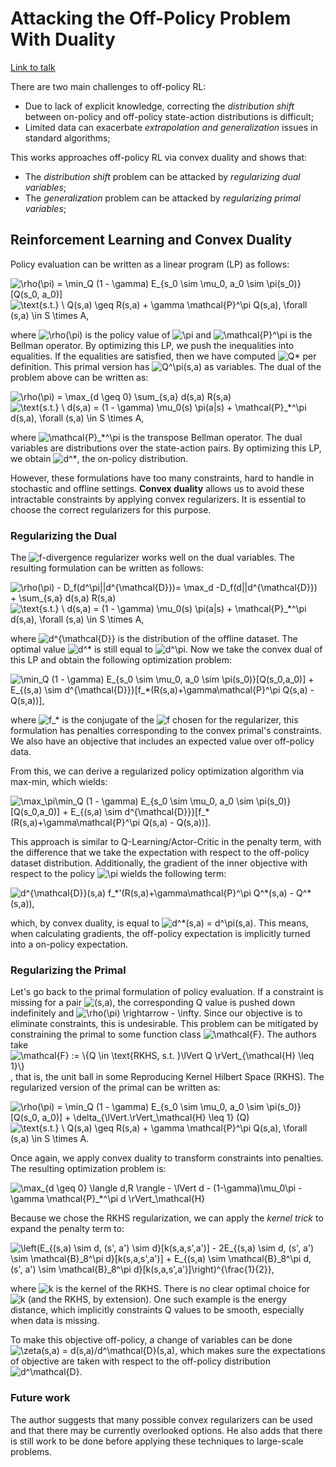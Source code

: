 # Attacking the Off-Policy Problem With Duality

[Link to talk](https://simons.berkeley.edu/talks/tbd-221)

There are two main challenges to off-policy RL:
* Due to lack of explicit knowledge, correcting the *distribution shift* between on-policy and off-policy state-action distributions is difficult;
* Limited data can exacerbate *extrapolation and generalization* issues in standard algorithms;

This works approaches off-policy RL via convex duality and shows that:
* The *distribution shift* problem can be attacked by *regularizing dual variables*;
* The *generalization* problem can be attacked by *regularizing primal variables*;

## Reinforcement Learning and Convex Duality
Policy evaluation can be written as a linear program (LP) as follows:

<img src="https://i.upmath.me/svg/%5Crho(%5Cpi)%20%3D%20%5Cmin_Q%20(1%20-%20%5Cgamma)%20E_%7Bs_0%20%5Csim%20%5Cmu_0%2C%20a_0%20%5Csim%20%5Cpi(s_0)%7D%5BQ(s_0%2C%20a_0)%5D" alt="\rho(\pi) = \min_Q (1 - \gamma) E_{s_0 \sim \mu_0, a_0 \sim \pi(s_0)}[Q(s_0, a_0)]" />

<img src="https://i.upmath.me/svg/%5Ctext%7Bs.t.%7D%20%5C%20Q(s%2Ca)%20%5Cgeq%20R(s%2Ca)%20%2B%20%5Cgamma%20%5Cmathcal%7BP%7D%5E%5Cpi%20Q(s%2Ca)%2C%20%5Cforall%20(s%2Ca)%20%5Cin%20S%20%5Ctimes%20A%2C" alt="\text{s.t.} \ Q(s,a) \geq R(s,a) + \gamma \mathcal{P}^\pi Q(s,a), \forall (s,a) \in S \times A," />

where <img src="https://i.upmath.me/svg/%5Crho(%5Cpi)" alt="\rho(\pi)" /> is the policy value of <img src="https://i.upmath.me/svg/%5Cpi" alt="\pi" /> and <img src="https://i.upmath.me/svg/%5Cmathcal%7BP%7D%5E%5Cpi" alt="\mathcal{P}^\pi" /> is the Bellman operator. By optimizing this LP, we push the inequalities into equalities. If the equalities are satisfied, then we have computed <img src="https://i.upmath.me/svg/Q*" alt="Q*" /> per definition. This primal version has <img src="https://i.upmath.me/svg/Q%5E%5Cpi(s%2Ca)" alt="Q^\pi(s,a)" /> as variables. The dual of the problem above can be written as:

<img src="https://i.upmath.me/svg/%5Crho(%5Cpi)%20%3D%20%5Cmax_%7Bd%20%5Cgeq%200%7D%20%5Csum_%7Bs%2Ca%7D%20d(s%2Ca)%20R(s%2Ca)" alt="\rho(\pi) = \max_{d \geq 0} \sum_{s,a} d(s,a) R(s,a)" />

<img src="https://i.upmath.me/svg/%5Ctext%7Bs.t.%7D%20%5C%20d(s%2Ca)%20%3D%20(1%20-%20%5Cgamma)%20%5Cmu_0(s)%20%5Cpi(a%7Cs)%20%2B%20%5Cmathcal%7BP%7D_*%5E%5Cpi%20d(s%2Ca)%2C%20%5Cforall%20(s%2Ca)%20%5Cin%20S%20%5Ctimes%20A%2C" alt="\text{s.t.} \ d(s,a) = (1 - \gamma) \mu_0(s) \pi(a|s) + \mathcal{P}_*^\pi d(s,a), \forall (s,a) \in S \times A," />

where <img src="https://i.upmath.me/svg/%5Cmathcal%7BP%7D_*%5E%5Cpi" alt="\mathcal{P}_*^\pi" /> is the transpose Bellman operator. The dual variables are distributions over the state-action pairs. By optimizing this LP, we obtain <img src="https://i.upmath.me/svg/d%5E*" alt="d^*" />, the on-policy distribution.

However, these formulations have too many constraints, hard to handle in stochastic and offline settings. **Convex duality** allows us to avoid these intractable constraints by applying convex regularizers. It is essential to choose the correct regularizers for this purpose.

### Regularizing the Dual

The <img src="https://i.upmath.me/svg/f" alt="f" />-divergence regularizer works well on the dual variables. The resulting formulation can be written as follows:

<img src="https://i.upmath.me/svg/%5Crho(%5Cpi)%20-%20D_f(d%5E%5Cpi%7C%7Cd%5E%7B%5Cmathcal%7BD%7D%7D)%3D%20%5Cmax_d%20-D_f(d%7C%7Cd%5E%7B%5Cmathcal%7BD%7D%7D)%20%2B%20%5Csum_%7Bs%2Ca%7D%20d(s%2Ca)%20R(s%2Ca)" alt="\rho(\pi) - D_f(d^\pi||d^{\mathcal{D}})= \max_d -D_f(d||d^{\mathcal{D}}) + \sum_{s,a} d(s,a) R(s,a)" />

<img src="https://i.upmath.me/svg/%5Ctext%7Bs.t.%7D%20%5C%20d(s%2Ca)%20%3D%20(1%20-%20%5Cgamma)%20%5Cmu_0(s)%20%5Cpi(a%7Cs)%20%2B%20%5Cmathcal%7BP%7D_*%5E%5Cpi%20d(s%2Ca)%2C%20%5Cforall%20(s%2Ca)%20%5Cin%20S%20%5Ctimes%20A%2C" alt="\text{s.t.} \ d(s,a) = (1 - \gamma) \mu_0(s) \pi(a|s) + \mathcal{P}_*^\pi d(s,a), \forall (s,a) \in S \times A," />

where <img src="https://i.upmath.me/svg/d%5E%7B%5Cmathcal%7BD%7D%7D" alt="d^{\mathcal{D}}" /> is the distribution of the offline dataset. The optimal value <img src="https://i.upmath.me/svg/d%5E*" alt="d^*" /> is still equal to <img src="https://i.upmath.me/svg/d%5E%5Cpi" alt="d^\pi" />. Now we take the convex dual of this LP and obtain the following optimization problem:

<img src="https://i.upmath.me/svg/%5Cmin_Q%20(1%20-%20%5Cgamma)%20E_%7Bs_0%20%5Csim%20%5Cmu_0%2C%20a_0%20%5Csim%20%5Cpi(s_0)%7D%5BQ(s_0%2Ca_0)%5D%20%2B%20E_%7B(s%2Ca)%20%5Csim%20d%5E%7B%5Cmathcal%7BD%7D%7D%7D%5Bf_*(R(s%2Ca)%2B%5Cgamma%5Cmathcal%7BP%7D%5E%5Cpi%20Q(s%2Ca)%20-%20Q(s%2Ca))%5D%2C" alt="\min_Q (1 - \gamma) E_{s_0 \sim \mu_0, a_0 \sim \pi(s_0)}[Q(s_0,a_0)] + E_{(s,a) \sim d^{\mathcal{D}}}[f_*(R(s,a)+\gamma\mathcal{P}^\pi Q(s,a) - Q(s,a))]," />

where <img src="https://i.upmath.me/svg/f_*" alt="f_*" /> is the conjugate of the <img src="https://i.upmath.me/svg/f" alt="f" /> chosen for the regularizer, this formulation has penalties corresponding to the convex primal's constraints. We also have an objective that includes an expected value over off-policy data.

From this, we can derive a regularized policy optimization algorithm via max-min, which wields:

<img src="https://i.upmath.me/svg/%5Cmax_%5Cpi%5Cmin_Q%20(1%20-%20%5Cgamma)%20E_%7Bs_0%20%5Csim%20%5Cmu_0%2C%20a_0%20%5Csim%20%5Cpi(s_0)%7D%5BQ(s_0%2Ca_0)%5D%20%2B%20E_%7B(s%2Ca)%20%5Csim%20d%5E%7B%5Cmathcal%7BD%7D%7D%7D%5Bf_*(R(s%2Ca)%2B%5Cgamma%5Cmathcal%7BP%7D%5E%5Cpi%20Q(s%2Ca)%20-%20Q(s%2Ca))%5D." alt="\max_\pi\min_Q (1 - \gamma) E_{s_0 \sim \mu_0, a_0 \sim \pi(s_0)}[Q(s_0,a_0)] + E_{(s,a) \sim d^{\mathcal{D}}}[f_*(R(s,a)+\gamma\mathcal{P}^\pi Q(s,a) - Q(s,a))]." />

This approach is similar to Q-Learning/Actor-Critic in the penalty term, with the difference that we take the expectation with respect to the off-policy dataset distribution. Additionally, the gradient of the inner objective with respect to the policy <img src="https://i.upmath.me/svg/%5Cpi" alt="\pi" /> wields the following term:

<img src="https://i.upmath.me/svg/d%5E%7B%5Cmathcal%7BD%7D%7D(s%2Ca)%20f_*'(R(s%2Ca)%2B%5Cgamma%5Cmathcal%7BP%7D%5E%5Cpi%20Q%5E*(s%2Ca)%20-%20Q%5E*(s%2Ca))%2C" alt="d^{\mathcal{D}}(s,a) f_*'(R(s,a)+\gamma\mathcal{P}^\pi Q^*(s,a) - Q^*(s,a))," />

which, by convex duality, is equal to <img src="https://i.upmath.me/svg/d%5E*(s%2Ca)%20%3D%20d%5E%5Cpi(s%2Ca)" alt="d^*(s,a) = d^\pi(s,a)" />. This means, when calculating gradients, the off-policy expectation is implicitly turned into a on-policy expectation.

### Regularizing the Primal

Let's go back to the primal formulation of policy evaluation. If a constraint is missing for a pair <img src="https://i.upmath.me/svg/(s%2Ca)" alt="(s,a)" />, the corresponding Q value is pushed down indefinitely and <img src="https://i.upmath.me/svg/%5Crho(%5Cpi)%20%5Crightarrow%20-%20%5Cinfty" alt="\rho(\pi) \rightarrow - \infty" />. Since our objective is to eliminate constraints, this is undesirable. This problem can be mitigated by constraining the primal to some function class <img src="https://i.upmath.me/svg/%5Cmathcal%7BF%7D" alt="\mathcal{F}" />. The authors take <img src="https://i.upmath.me/svg/%5Cmathcal%7BF%7D%20%3A%3D%20%5C%7BQ%20%5Cin%20%5Ctext%7BRKHS%2C%20s.t.%20%7D%5ClVert%20Q%20%5CrVert_%7B%5Cmathcal%7BH%7D%20%5Cleq%201%7D%5C%7D" alt="\mathcal{F} := \{Q \in \text{RKHS, s.t. }\lVert Q \rVert_{\mathcal{H} \leq 1}\}" />, that is, the unit ball in some Reproducing Kernel Hilbert Space (RKHS). The regularized version of the primal can be written as:

<img src="https://i.upmath.me/svg/%5Crho(%5Cpi)%20%3D%20%5Cmin_Q%20(1%20-%20%5Cgamma)%20E_%7Bs_0%20%5Csim%20%5Cmu_0%2C%20a_0%20%5Csim%20%5Cpi(s_0)%7D%5BQ(s_0%2C%20a_0)%5D%20%2B%20%5Cdelta_%7B%5ClVert.%5CrVert_%5Cmathcal%7BH%7D%20%5Cleq%201%7D%20(Q)" alt="\rho(\pi) = \min_Q (1 - \gamma) E_{s_0 \sim \mu_0, a_0 \sim \pi(s_0)}[Q(s_0, a_0)] + \delta_{\lVert.\rVert_\mathcal{H} \leq 1} (Q)" />

<img src="https://i.upmath.me/svg/%5Ctext%7Bs.t.%7D%20%5C%20Q(s%2Ca)%20%5Cgeq%20R(s%2Ca)%20%2B%20%5Cgamma%20%5Cmathcal%7BP%7D%5E%5Cpi%20Q(s%2Ca)%2C%20%5Cforall%20(s%2Ca)%20%5Cin%20S%20%5Ctimes%20A." alt="\text{s.t.} \ Q(s,a) \geq R(s,a) + \gamma \mathcal{P}^\pi Q(s,a), \forall (s,a) \in S \times A." />

Once again, we apply convex duality to transform constraints into penalties. The resulting optimization problem is:

<img src="https://i.upmath.me/svg/%5Cmax_%7Bd%20%5Cgeq%200%7D%20%5Clangle%20d%2CR%20%5Crangle%20-%20%5ClVert%20d%20-%20(1-%5Cgamma)%5Cmu_0%5Cpi%20-%20%5Cgamma%20%5Cmathcal%7BP%7D_*%5E%5Cpi%20d%20%5CrVert_%5Cmathcal%7BH%7D" alt="\max_{d \geq 0} \langle d,R \rangle - \lVert d - (1-\gamma)\mu_0\pi - \gamma \mathcal{P}_*^\pi d \rVert_\mathcal{H}" />

Because we chose the RKHS regularization, we can apply the *kernel trick* to expand the penalty term to:

<img src="https://i.upmath.me/svg/%5Cleft(E_%7B(s%2Ca)%20%5Csim%20d%2C%20(s'%2C%20a')%20%5Csim%20d%7D%5Bk(s%2Ca%2Cs'%2Ca')%5D%20-%202E_%7B(s%2Ca)%20%5Csim%20d%2C%20(s'%2C%20a')%20%5Csim%20%5Cmathcal%7BB%7D_8%5E%5Cpi%20d%7D%5Bk(s%2Ca%2Cs'%2Ca')%5D%20%2B%20E_%7B(s%2Ca)%20%5Csim%20%5Cmathcal%7BB%7D_8%5E%5Cpi%20d%2C%20(s'%2C%20a')%20%5Csim%20%5Cmathcal%7BB%7D_8%5E%5Cpi%20d%7D%5Bk(s%2Ca%2Cs'%2Ca')%5D%5Cright)%5E%7B%5Cfrac%7B1%7D%7B2%7D%7D%2C" alt="\left(E_{(s,a) \sim d, (s', a') \sim d}[k(s,a,s',a')] - 2E_{(s,a) \sim d, (s', a') \sim \mathcal{B}_8^\pi d}[k(s,a,s',a')] + E_{(s,a) \sim \mathcal{B}_8^\pi d, (s', a') \sim \mathcal{B}_8^\pi d}[k(s,a,s',a')]\right)^{\frac{1}{2}}," />

where <img src="https://i.upmath.me/svg/k" alt="k" /> is the kernel of the RKHS. There is no clear optimal choice for <img src="https://i.upmath.me/svg/k" alt="k" /> (and the RKHS, by extension). One such example is the energy distance, which implicitly constraints Q values to be smooth, especially when data is missing.

To make this objective off-policy, a change of variables can be done <img src="https://i.upmath.me/svg/%5Czeta(s%2Ca)%20%3D%20d(s%2Ca)%2Fd%5E%5Cmathcal%7BD%7D(s%2Ca)" alt="\zeta(s,a) = d(s,a)/d^\mathcal{D}(s,a)" />, which makes sure the expectations of objective are taken with respect to the off-policy distribution <img src="https://i.upmath.me/svg/d%5E%5Cmathcal%7BD%7D" alt="d^\mathcal{D}" />.

### Future work

The author suggests that many possible convex regularizers can be used and that there may be currently overlooked options. He also adds that there is still work to be done before applying these techniques to large-scale problems.
